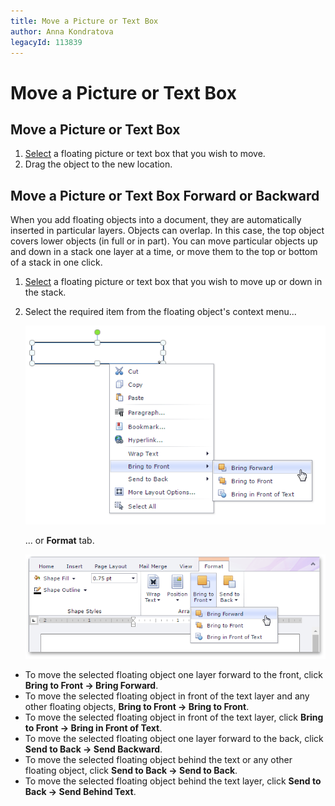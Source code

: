 ```yaml
---
title: Move a Picture or Text Box
author: Anna Kondratova
legacyId: 113839
---
```

# Move a Picture or Text Box
## Move a Picture or Text Box
1. [Select](insert-select-copy-or-delete-a-picture-or-text-box.md) a floating picture or text box that you wish to move.
2. Drag the object to the new location.

## Move a Picture or Text Box Forward or Backward
When you add floating objects into a document, they are automatically inserted in particular layers. Objects can overlap. In this case, the top object covers lower objects (in full or in part). You can move particular objects up and down in a stack one layer at a time, or move them to the top or bottom of a stack in one click.
1. [Select](insert-select-copy-or-delete-a-picture-or-text-box.md) a floating picture or text box that you wish to move up or down in the stack.
2. Select the required item from the floating object's context menu...
	
	![EUD_RichEdit_MoveForwardContextSettings](../../../images/img128959.png)
	
	... or **Format** tab.
	
	![EUD_RichEdit_MoveForwardRibbonSettings](../../../images/img128960.png)
* To move the selected floating object one layer forward to the front, click **Bring to Front -> Bring Forward**.
* To move the selected floating object in front of the text layer and any other floating objects, **Bring to Front -> Bring to Front**.
* To move the selected floating object in front of the text layer, click **Bring to Front -> Bring in Front of Text**.
* To move the selected floating object one layer forward to the back, click **Send to Back -> Send Backward**.
* To move the selected floating object behind the text or any other floating object, click **Send to Back -> Send to Back**.
* To move the selected floating object behind the text layer, click **Send to Back -> Send Behind Text**.